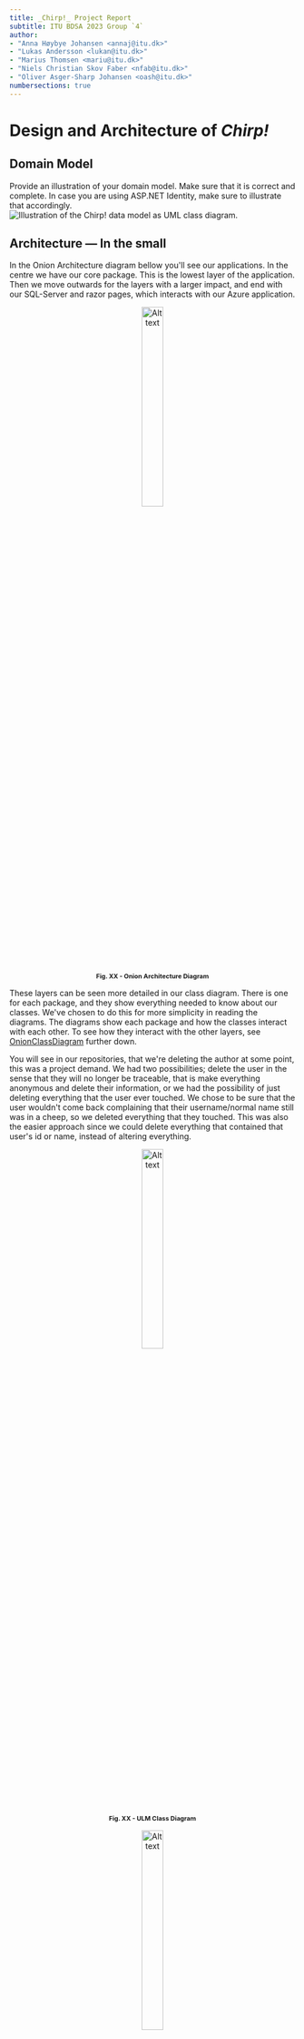 ```yaml
---
title: _Chirp!_ Project Report
subtitle: ITU BDSA 2023 Group `4`
author:
- "Anna Høybye Johansen <annaj@itu.dk>"
- "Lukas Andersson <lukan@itu.dk>"
- "Marius Thomsen <mariu@itu.dk>"
- "Niels Christian Skov Faber <nfab@itu.dk>"
- "Oliver Asger-Sharp Johansen <oash@itu.dk>"
numbersections: true
---
```


# Design and Architecture of _Chirp!_

## Domain Model
Provide an illustration of your domain model. Make sure that it is correct and complete. In case you are using ASP.NET Identity, make sure to illustrate that accordingly.
![Illustration of the _Chirp!_ data model as UML class diagram.](docs/images/domain_model.png)

## Architecture — In the small
In the Onion Architecture diagram bellow you'll see our applications. In the centre we have our core package. This is the lowest layer of the application. Then we move outwards for the layers with a larger impact, and end with our SQL-Server and razor pages, which interacts with our Azure application. 
<br>

<figure align = "center">
    <img title="Onion Architecture Diagram" style="width:30%" alt="Alt text" src="Images\OnionArchitectureDiagram.png">
    <figcaption style="  font-size:11px"><b>Fig. XX - Onion Architecture Diagram</b></figcaption>
</figure>

These layers can be seen more detailed in our class diagram. There is one for each package, and they show everything needed to know about our classes. We've chosen to do this for more simplicity in reading the diagrams. The diagrams show each package and how the classes interact with each other. To see how they interact with the other layers, see [OnionClassDiagram](Images\OnionClassDiagram.png) further down.

You will see in our repositories, that we're deleting the author at some point, this was a project demand. We had two possibilities; delete the user in the sense that they will no longer be traceable, that is make everything anonymous and delete their information, or we had the possibility of just deleting everything that the user ever touched. We chose to be sure that the user wouldn't come back complaining that their username/normal name still was in a cheep, so we deleted everything that they touched. This was also the easier approach since we could delete everything that contained that user's id or name, instead of altering everything. 
<br>

<figure align = "center">
    <img title="ULM Class Diagram" style="width:30%" alt="Alt text" src="Images/PackageCoreUMLDiagram.png">
    <figcaption style="  font-size:11px"><b>Fig. XX - ULM Class Diagram</b></figcaption>
</figure>

<figure align = "center">
    <img title="ULM Class Core" style="width:30%" alt="Alt text" src="Images/PackageCoreUMLDiagram.png">
    <figcaption style="  font-size:11px"><b>Fig. XX - ULM Package Diagram of the Chirp.Core</b></figcaption>
</figure>

<figure align = "center">
    <img title="ULM Class Razor" style="width:30%" alt="Alt text" src="Images/PackageRazorUMLDiagrams.png">
    <figcaption style="  font-size:11px"><b>Fig. XX - ULM Package Diagram of the Chirp.Razor </b></figcaption>
</figure>

<figure align = "center">
    <img title="ULM Class Pages" style="width:30%" alt="Alt text" src="Images/PackagePagesUMLDiagram.png">
    <figcaption style="  font-size:11px"><b>Fig. XX - ULM Package Diagram of the Chirp.Razor/Pages </b></figcaption>
</figure>

The Onion Architecture (otherwise known as Clean Architecture), is great for having low coupling and high cohesion. When looking at the UML in the more specified onion diagram bellow, there is no unnecessary communication between scripts, having low coupling making the readability of the program better, even though some of the repositories contain a fair amount of methods. When moving outward you'll see the packages only use entities further in or in the same layer.

It is worth mentioning that the only way of interacting with the repositories is through their interfaces, which is an important factor in making sure the application has low coupling. The same goes for the CheepService, since every class that needs to access it uses information from the interface, and that interface uses from the other interfaces. 
<br>
<figure>
    <center><img src="Images\OnionClassDiagram.png" style="width:30%" alt="onion diagram">
  <figcaption>Fig.XX OnionClassDiagram</figcaption></center>
</figure>

## Architecture of deployed application
In the following figure a deployment diagram can be seen of our Chirp application.

<figure>
    <center><img src="Images/DeploymentDiagram.png" alt="Deploy diagram">
  <figcaption>Fig.XX Deployment diagram</figcaption></center>
</figure>


Chirp is a client-server application hosted on the Azure app service as a Web App. The web app is connected to a Azure SQL server where the database can be found. Furthermore the application makes use of a Azure AD B2C tenant for user-authentication. The different nodes means of communication is represented in the diagram.


## User activities
Illustrate typical scenarios of a user journey through your Chirp! application. That is, start illustrating the first page that is presented to a non-authorized user, illustrate what a non-authorized user can do with your Chirp! application, and finally illustrate what a user can do after authentication. 

Make sure that the illustrations are in line with the actual behavior of your application.

## Sequence diagram
<!-- Figugres are refered to as SQDX as in Sequence Diagram X -->
## Sequence diagram
In Figure SQD1. A sequence diagram of an unauthorized actor. Henceforth, referred to as UA, accessing our project. It shows the UA sending the HTTP get request to receive the website. After the initial request, the Chirp.Razor starts to build the HTML. Here, an asynchronous object creation message is sent through the interface in the core and onto the repository. The repository returns the same for all actors sending this request. Using Linq, the repository inquires the SQL database for the 32 most recent cheeps. 

The database sends the 32 cheeps to the repository. Which inserts each cheep into a CheepDTO before returning a list of 32 CheepDTOs. This list is sent back through the system, shown in Fig SQD1. Arriving in Chirp.Razor. It is weaved into the HTML, checking the if the user is Authorized. Before the page is returned to the UA. 
<figure align = "center">
    <img title="Sequence Diagram Unauthorized" style="width:30%" alt="Alt text" src="Images\SequenceDiagramUnauthorized.svg">
    <figcaption style="  font-size:11px"><b>Fig. SQD1 - Sequence diagram for an unauthorized user </b></figcaption>
</figure>


Figure SQD2. Show a known actor accessing our site, logging in and sending a Cheep. The first Get request is the same as seen in Fig SQD1. It deviates during the authentication step as the actor presses the login link. As they log in, Microsoft Identity redirects them to Azure OIDC. Which then redirect to GitHub. 

After the actor has logged in, GitHub sends a token back to being logged on Azure. Their token is in the URL. With it confirmed, the Razor page HTML Will change. 

Then the authorized user fills out the desired cheep and Chirps it. When that happens, Chirp.Razor constructs a CheepDTO and sends it through the core, where it is validated and sent to the repository. Afterwards it is committed to the database granted that Validation confirms. 

Then, confirmation of success is sent back until the razorpage redirects to itself to reload. 
<figure align = "center">
    <img title="Sequence Diagram Authorized" style="width:30%" alt="Alt text" src="Images\SequenceDiagramAuthorized.svg">
    <figcaption style="  font-size:11px"><b>Fig. SQD2 - Sequence diagram for an unauthorized user </b></figcaption>
</figure>



# Process
## Build, test, release, and deployment
## Build, test, release, and deployment
<!-- Illustrate with a UML activity diagram how your Chirp! applications are build, tested, released, and deployed. That is, illustrate the flow of activities in your respective GitHub Actions workflows. -->

<!-- Describe briefly the illustration, i.e., how you application is built, tested, released, and deployed. -->
### GitHub workflows

To ensure the flow of the project, we use a tool developed by GitHub known as. GitHub Action, otherwise known as workflow. This will also entail when the workflows are activated and used.

#### Build and Test

The build and test workflow can be found in . The activity diagram shows how GitHub ensures what is merged into main. This workflow is run on a pull request every time a commit is made to the branch in the pull request. This is to ensure that main will still work by building the project with dotnet and tests made for the project.
 Because it runs the tests as well, it ensures that any incoming changes do not affect the functionality. If anything fails, it will stop and prevent the branch from merging into main.
<figure>
   <center> <img src="Images/BuildAndTest.png"
         alt="BuildAndTest Activity diagram">
    <figcaption>Fig.XX Build and test activity diagram</figcaption></center>
</figure>

#### Publish and release

This workflow is made to automate the creation of a GitHub release when a tag is added (Appendix?). It will create a release of the tag. But first, the workflow builds a version for Windows, MacOS and Linux. After that, it will zip the files and add them to the release if a release was made.
<figure>
   <center> <img src="Images/PublishNewRelease.png"
         alt="PublishNewRelease Activity diagram">
    <figcaption>Fig.XX Publish new release activity diagram</figcaption></center>
</figure>

#### Build and deploy

This workflow can be seen here (Appendix?). The workflow is made so it will build the program and run the "publish" command to build a version for Linux to be run on the Azure web app. After the publish command, it uploads the artifacts so the next job can use the files. The deploy job will download the artefact and use the files to deploy to our Azure web app.
<figure>
   <center> <img src="Images/BuildAndDeploy.png"
         alt="BuildAndDeploy Activity diagram">
    <figcaption>Fig.XX Build and deploy activity diagram</figcaption></center>
</figure>

<!-- Before putting anything into the workflow actions, we create test manually to run on the computer with the "dotnet test" command. There has been created an activity diagram showing this. For most test we try to implement it going how we expect the method or feature to behave, and after we've concluded that it works, we create a test to challenge this method. By example we can look at the Create(CreateCheepDTO)'s tests in the unit tests. <br> -->
<!-- This can be found in the infrastructure tests in the tests for Cheep Repository.  -->
<!-- We start by testing that what we want it to will work, and then we challenge it, by giving it some input that should throw validation exceptions. When we know both of these will pass, we can then move onto the workflows.  -->

<br>
...............................................
<br>
Before putting anything into the workflow actions, we create test manually to run on the computer with the "dotnet test" command. There has been created an activity diagram showing this. For most test we try to implement it going how we expect the method or feature to behave, and after we've concluded that it works, we create a test to challenge this method. By example we can look at the Create(CreateCheepDTO)'s tests in the unit tests. <br>
This can be found in the infrastructure tests in the tests for Cheep Repository. 
We start by testing that what we want it to will work, and then we challenge it, by giving it some input that should throw validation exceptions. When we know both of these will pass, we can then move onto the workflows. 

## Team work
Show a screenshot of your project board right before hand-in. Briefly describe which tasks are still unresolved, i.e., which features are missing from your applications or which functionality is incomplete.

Briefly describe and illustrate the flow of activities that happen from the new creation of an issue (task description), over development, etc. until a feature is finally merged into the main branch of your repository.

## How to make _Chirp!_ work locally
# How to make Chirp! work locally
prerequisites:
1. [download .NET](https://dotnet.microsoft.com/en-us/download)
2. IDE of your choice


## 1. Clone the repository
Follow this link: [github.com/ITU-BDSA23-GROUP4](https://github.com/ITU-BDSA23-GROUP4/Chirp.git)
<br>

<figure>
    <center><img src="Images/cloning.png" alt="Cloning">
  <figcaption>Fig.XX Cloning</figcaption></center>
</figure>

copy the url and run the following command in your terminal where you want to clone the repository to.
```bash
git clone https://github.com/ITU-BDSA23-GROUP4/Chirp.git
```

## 2. Running and installing migrations
naviate to the root folder of the program, run the following command in your terminal.
```bash
--global dotnet-ef
```
naviagte to *Chirp/src/Chirp.Infrastructure*
<br> delete all migrations file if they exists
<br>

<figure>
    <center><img src="Images/deleteMigations.png" alt="Deletion">
  <figcaption>Fig.XX Deletion of migrations</figcaption></center>
</figure>

then run the following command

```bash
dotnet ef migrations add InitialCreate
dotnet ef database update
```
## 3. Setting up docker
To setup the Docker container for development on own pc you need to run the following command:
```docker run -e "ACCEPT_EULA=Y" -e "MSSQL_SA_PASSWORD=Admin123" -p 1433:1433 --name chirpdb --hostname chirpdb -d mcr.microsoft.com/mssql/server:2022-latest```
<br />
After this the Container should have been created and a new Image can be seen in your Docker Desktop app. With the new lines of code in Program.cs it should create the database on the container. We can all just use the same command since the connectionstring is already made for this password. hostname and port.
### Setup Database on docker
The last step is to create the database on the docker server to do this you are to navigate to the ```Exec``` on your new server. <br/>
To get there go to "Containers" and click on your container.<br/>

1. Go to the "Containers"
2. Open your Container ours is "chirpdb"

<figure>
    <center><img src="https://github.com/ITU-BDSA23-GROUP4/Chirp/assets/143702901/83f988d8-291e-4af1-81df-2d21e834efab" style="50%" alt="Container">
  <figcaption>Fig.XX Container</figcaption></center>
</figure>

3. Open ```Exec```

<figure>
    <center><img src="https://github.com/ITU-BDSA23-GROUP4/Chirp/assets/143702901/797cb7e5-e011-4afc-8d0b-3aa77a429983" style="50%" alt="Exec">
  <figcaption>Fig.XX Exec</figcaption></center>
</figure>

Her you can run bash commands on your container and look around the container.<br/>
We are here to use the MsSQL tool to make a database on this container. To do this we run this ```/opt/mssql-tools/bin/sqlcmd -S localhost -U SA -P Admin123``` (the ```-U``` is the user in our case we will just use SA which is System Admin and ```-P``` is the password for SA) this will gain access to the MsSQL tool. Here we can run SQL commands. Bare in mind that this is a diffrent tool the usual and have different commands.<br/>
The last part is to add the docker connectionstring to the user secrets. Navigate to src/Chirp.Razor and run command ```dotnet user-secrets set "ConnectionStrings:ChirpDB" "Server=localhost,1433;Database=ChirpDB;User=SA;Password=Admin123;TrustServerCertificate=True;MultipleActiveResultSets=True;"```<br/>
You can also give your docker container another name if you want to.


## 4. Running the program
navigate to *src\Chirp.Razor* and run the following command
```bash
dotnet run
```

# How to run test locally
The test suite of Chirp consists of 3 test folders each targeting their own part of the application, Infrastructure, Razor and playwright tests. All the tests are found in *Chirp/test/*

## Infrastructure.Tests
No prerequisites are needed to accomplish the infrastructure test, simply cd into the *Chirp/test/Chirp.Infrastructure.Tests* folder in your terminal and
run 
  ```bash
  dotnet test
  ```
Our Infrastructure tests targets our database and repositories, it creates an in memory database which all the test are run against.
```bash
var builder = new DbContextOptionsBuilder<ChirpDBContext>();
builder.UseSqlite("Filename=:memory:");
ChirpDBContext context = new(builder.Options);
_connection = context.Database.GetDbConnection() as SqliteConnection;
if (_connection != null)  //Takes care of the null exception
{
    _connection.Open();
}
context.Database.EnsureCreated();
```
### what is tested
- AuthorRepositoryUnitTests
<br> This class targets our AuthorRepository. It performs unit tests for almost every method created in the repository with both correct and incorrect input. e.g. finding author by email or adding a follower.

- CheepRepositoryCreateUnitTests
<br> This class targets our CheepRepository. It specifically targets the methods around the creation of Cheeps. e.g. Adding a Cheep and checking if a Cheep is not empty

- CheepRepositoryUnitTests
<br> This class targets our AuthorRepository. It performs unit tests on liking a cheep. e.g. liking increases a Cheeps total likes.

- InMemoryDatabaseTests
<br> This class tests if the in memory database is created correctly which is crucial for the other classes since they all rely on it.

- RestrictedCheepsUnitTests
<br> This class targets the Cheepvalidator. It performs unit tests to check if a Cheep has the correct information, such as not being empty or over 160 characters and having a valid author..


## Razor.Tests
To run the tests you need to setup and download docker. A complete guide for downloading and setting up docker correctly with our application can be found [here](#3-setting-up-docker)
After following the guide cd into the Chirp.Razor.tests folder and run the following command
```bash
dotnet test
```
### what is tested
The razor tests consist of one class, **IntegrationTest.cs**. The class creates a local instance of our web application using the [WebApplicationFactory class](https://learn.microsoft.com/en-us/dotnet/api/microsoft.aspnetcore.mvc.testing.webapplicationfactory-1?view=aspnetcore-8.0). With this we can test that our applications ui functions as we expect before we deploy it to azure. The test include, testing 32 Cheeps per page, ordering of Cheeps by date and the functionality of dynamic buttons.

## Playwright.tests
To run the test first download playwright with the following command

  ```bash
  pwsh bin/Debug/net7.0/playwright.ps1 install
  ```
This install various browsers and tools to run UI tests. The browser we use is chromium based.
<br>
if you run in to issues with the version of .net replace net7.0 in the command with the correct version
<br>
if you don't have powerShell installed follow these instructions
[Install PowerShell](https://learn.microsoft.com/en-us/powershell/scripting/install/installing-powershell?view=powershell-7.4)

After completing these steps you can run the test with: 
```bash 
dotnet test 
  ```
When you run the test a chromium based browser will open and the first step tries to log in. Here the automation stops and the user has to log in through Github themselves. **No passwords are saved!** After this step is completed playwright will do the rest itself.

### what is tested
The playwright test differs from the razor test in that it, mimics user behavior on our live website compared to the razor test which test locally. The test navigates through different pages and interacts with the website's functionality confirming that what it interacts with is as expected in the test. 


# Ethics
## License
We chose the [MIT license](https://licenses.nuget.org/MIT) for our application, with the major reason being it's open-source nature towards programming-collaboration. Furthermore all the dependencies which we use in our application are also under the MIT license except one, which encourages the collaborative nature of the programming community. A list of all our dependencies and their licenses can be found [here](../License.md). One of our packages is under the [Apache-license](https://licenses.nuget.org/Apache-2.0), which is fine since both are permissive licenses meaning they are able to be used together. This is also stated in our license file. 

## LLMs, ChatGPT, CoPilot, and others
In this section we will go over the AI help that has been through out the process of creating the project.

### ChatGPT

ChatGPT is one of the AI's that we have used through out the project for smaller questions. Theses questions range from C# related code, refactoring of code, setup of docker or .NET console commands. With the help from the AI we can ask questions and get quick response that can help us in the right direction. There are somethings to consider when using ChatGPT the main thing will be the validity of the response since we can't guarantee that it's right.

### Github CoPilot

Github CoPilot has been used through out the project to help with speeding up the process of writing code. This range from repetitive code to unit tests. This is where CoPilot shines with helping auto completion. With the recommendation that you get from CoPilot may not work since the AI can't know the full extend of the program.

<!-- ChatGBT and/or CoPilot
ChatGBT was used for small questions, or just the simple things as refactoring through the code
 
CoPilot made it a lot easier to make the unit tests after the first few where created, it made this particular task go faster.
It was helpful in autocompleting a few lines, and sometimes to help debug using the coPilot chat. -->